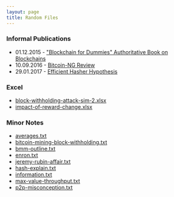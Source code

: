 ```yaml
---
layout: page
title: Random Files
---
```



### Informal Publications

* 01.12.2015 - ["Blockchain for Dummies" Authoritative Book on Blockchains](http://www.truthcoin.info/images/blockchainz.pdf)
* 10.09.2016 - [Bitcoin-NG Review](http://www.truthcoin.info/images/bitcoin-ng.txt)
* 29.01.2017 - [Efficient Hasher Hypothesis](http://www.truthcoin.info/images/efficient-hasher-hypothesis/)


### Excel

* [block-withholding-attack-sim-2.xlsx](http://www.truthcoin.info/images/block-withholding-attack-sim-2.xlsx)
* [impact-of-reward-change.xlsx](http://www.truthcoin.info/images/impact-of-reward-change.xlsx)

### Minor Notes

* [averages.txt](http://www.truthcoin.info/images/averages.txt)
* [bitcoin-mining-block-withholding.txt](http://www.truthcoin.info/images/bitcoin-mining-block-withholding.txt)
* [bmm-outline.txt](http://www.truthcoin.info/images/bmm-outline.txt)
* [enron.txt](http://www.truthcoin.info/images/enron.txt)
* [jeremy-rubin-affair.txt](http://www.truthcoin.info/images/jeremy-rubin-affair.txt)
* [hash-explain.txt](http://www.truthcoin.info/images/hash-explain.txt)
* [information.txt](http://www.truthcoin.info/images/information.txt)
* [max-value-throughput.txt](http://www.truthcoin.info/images/max-value-throughput.txt)
* [p2p-misconception.txt](http://www.truthcoin.info/images/p2p-misconception.txt)

